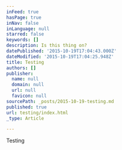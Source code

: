 ```yaml
---
inFeed: true
hasPage: true
inNav: false
inLanguage: null
starred: false
keywords: []
description: Is this thing on?
datePublished: '2015-10-19T17:04:43.000Z'
dateModified: '2015-10-19T17:04:25.948Z'
title: Testing
authors: []
publisher:
  name: null
  domain: null
  url: null
  favicon: null
sourcePath: _posts/2015-10-19-testing.md
published: true
url: testing/index.html
_type: Article

---
```

Testing